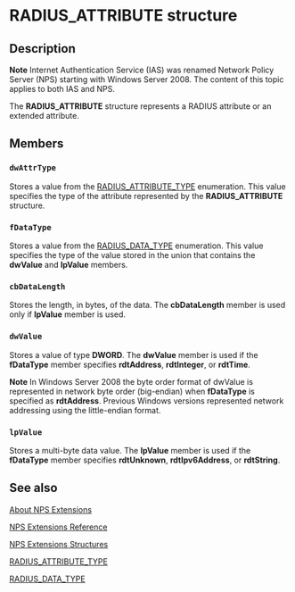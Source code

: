 # RADIUS_ATTRIBUTE structure

## Description

**Note** Internet Authentication Service (IAS) was renamed Network Policy Server (NPS) starting with Windows Server 2008. The content of this topic applies to both IAS and NPS.

The
**RADIUS_ATTRIBUTE** structure represents a RADIUS attribute or an extended attribute.

## Members

### `dwAttrType`

Stores a value from the
[RADIUS_ATTRIBUTE_TYPE](https://learn.microsoft.com/windows/desktop/api/authif/ne-authif-radius_attribute_type) enumeration. This value specifies the type of the attribute represented by the
**RADIUS_ATTRIBUTE** structure.

### `fDataType`

Stores a value from the
[RADIUS_DATA_TYPE](https://learn.microsoft.com/windows/desktop/api/authif/ne-authif-radius_data_type) enumeration. This value specifies the type of the value stored in the union that contains the **dwValue** and **lpValue** members.

### `cbDataLength`

Stores the length, in bytes, of the data. The **cbDataLength** member is used only if **lpValue** member is used.

### `dwValue`

Stores a value of type **DWORD**. The **dwValue** member is used if the **fDataType** member specifies **rdtAddress**, **rdtInteger**, or **rdtTime**.

**Note** In Windows Server 2008 the byte order format of dwValue is represented in network byte order (big-endian) when **fDataType** is specified as **rdtAddress**. Previous Windows versions represented network addressing using the little-endian format.

### `lpValue`

Stores a multi-byte data value. The **lpValue** member is used if the **fDataType** member specifies **rdtUnknown**, **rdtIpv6Address**, or **rdtString**.

## See also

[About NPS Extensions](https://learn.microsoft.com/windows/desktop/Nps/ias-about-internet-authentication-service)

[NPS Extensions Reference](https://learn.microsoft.com/windows/desktop/Nps/ias-internet-authentication-service-reference)

[NPS Extensions Structures](https://learn.microsoft.com/windows/desktop/Nps/ias-internet-authentication-service-structures)

[RADIUS_ATTRIBUTE_TYPE](https://learn.microsoft.com/windows/desktop/api/authif/ne-authif-radius_attribute_type)

[RADIUS_DATA_TYPE](https://learn.microsoft.com/windows/desktop/api/authif/ne-authif-radius_data_type)